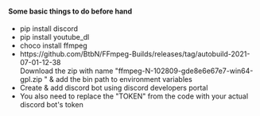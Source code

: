 <h4>Some basic things to do before hand</h4>
<ul>
    <li> pip install discord</li> 
    <li> pip install youtube_dl</li> 
    <li> choco install ffmpeg</li> 
    <li> https://github.com/BtbN/FFmpeg-Builds/releases/tag/autobuild-2021-07-01-12-38 <br/> Download the zip with name "ffmpeg-N-102809-gde8e6e67e7-win64-gpl.zip
" & add the bin path to environment variables</li> 
    <li> Create & add discord bot using discord developers portal</li> 
    <li> You also need to replace the "TOKEN" from the code with your actual discord bot's token</li> 
</ul>
